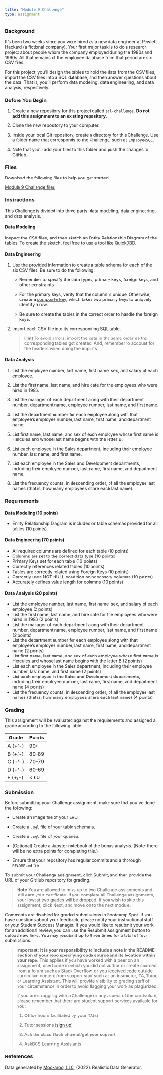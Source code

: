 ```yaml
---
title: "Module 9 Challenge"
type: assignment
---
```

<div id="bootcamp"><img style="display: none;" src="https://static.bc-edx.com/data/dl-1-2/m9/lms/img/banner.jpg" alt="lesson banner" />

### Background

It’s been two weeks since you were hired as a new data engineer at Pewlett Hackard (a fictional company). Your first major task is to do a research project about people whom the company employed during the 1980s and 1990s. All that remains of the employee database from that period are six CSV files.

For this project, you’ll design the tables to hold the data from the CSV files, import the CSV files into a SQL database, and then answer questions about the data. That is, you’ll perform data modeling, data engineering, and data analysis, respectively.

### Before You Begin

1. Create a new repository for this project called `sql-challenge`. **Do not add this assignment to an existing repository**.

2. Clone the new repository to your computer.

3. Inside your local Git repository, create a directory for this Challenge. Use a folder name that corresponds to the Challenge, such as `EmployeeSQL`.

4. Note that you’ll add your files to this folder and push the changes to GitHub.

### Files

Download the following files to help you get started:

[Module 9 Challenge files](https://static.bc-edx.com/data/dl-1-2/m9/lms/starter/Starter_Code.zip)

### Instructions

This Challenge is divided into three parts: data modeling, data engineering, and data analysis.

#### Data Modeling

Inspect the CSV files, and then sketch an Entity Relationship Diagram of the tables. To create the sketch, feel free to use a tool like [QuickDBD](http://www.quickdatabasediagrams.com).

#### Data Engineering

1. Use the provided information to create a table schema for each of the six CSV files. Be sure to do the following:

    * Remember to specify the data types, primary keys, foreign keys, and other constraints.

    * For the primary keys, verify that the column is unique. Otherwise, create a [composite key](https://en.wikipedia.org/wiki/Compound_key), which takes two primary keys to uniquely identify a row.

    * Be sure to create the tables in the correct order to handle the foreign keys.

2. Import each CSV file into its corresponding SQL table.

    > **Hint** To avoid errors, import the data in the same order as the corresponding tables got created. And, remember to account for the headers when doing the imports.

#### Data Analysis

1. List the employee number, last name, first name, sex, and salary of each employee.

2. List the first name, last name, and hire date for the employees who were hired in 1986.

3. List the manager of each department along with their department number, department name, employee number, last name, and first name.

4. List the department number for each employee along with that employee’s employee number, last name, first name, and department name.

5. List first name, last name, and sex of each employee whose first name is Hercules and whose last name begins with the letter B.

6. List each employee in the Sales department, including their employee number, last name, and first name.

7. List each employee in the Sales and Development departments, including their employee number, last name, first name, and department name.

8. List the frequency counts, in descending order, of all the employee last names (that is, how many employees share each last name).

### Requirements

#### Data Modeling (10 points)

* Entity Relationship Diagram is included or table schemas provided for all tables (10 points)

#### Data Engineering (70 points)

* All required columns are defined for each table (10 points)
* Columns are set to the correct data type (10 points)
* Primary Keys set for each table (10 points)
* Correctly references related tables (10 points)
* Tables are correctly related using Foreign Keys (10 points)
* Correctly uses NOT NULL condition on necessary columns (10 points)
* Accurately defines value length for columns (10 points)

#### Data Analysis (20 points)

* List the employee number, last name, first name, sex, and salary of each employee (2 points)
* List the first name, last name, and hire date for the employees who were hired in 1986 (2 points)
* List the manager of each department along with their department number, department name, employee number, last name, and first name (2 points)
* List the department number for each employee along with that employee’s employee number, last name, first name, and department name (2 points)
* List first name, last name, and sex of each employee whose first name is Hercules and whose last name begins with the letter B (2 points)
* List each employee in the Sales department, including their employee number, last name, and first name (2 points)
* List each employee in the Sales and Development departments, including their employee number, last name, first name, and department name (4 points)
* List the frequency counts, in descending order, of all the employee last names (that is, how many employees share each last name) (4 points)

### Grading

This assignment will be evaluated against the requirements and assigned a grade according to the following table:

| Grade | Points |
| --- | --- |
| A (+/-) | 90+ |
| B (+/-) | 80&ndash;89 |
| C (+/-) | 70&ndash;79 |
| D (+/-) | 60&ndash;69 |
| F (+/-) | < 60 |

### Submission

Before submitting your Challenge assignment, make sure that you’ve done the following:

* Create an image file of your ERD.

* Create a `.sql` file of your table schemata.

* Create a `.sql` file of your queries.

* (Optional) Create a Jupyter notebook of the bonus analysis. (Note: there will be no extra points for completing this.)

* Ensure that your repository has regular commits and a thorough `README.md` file

To submit your Challenge assignment, click Submit, and then provide the URL of your GitHub repository for grading.

> **Note** You are allowed to miss up to two Challenge assignments and still earn your certificate. If you complete all Challenge assignments, your lowest two grades will be dropped. If you wish to skip this assignment, click Next, and move on to the next module.

Comments are disabled for graded submissions in Bootcamp Spot. If you have questions about your feedback, please notify your instructional staff or your Student Success Manager. If you would like to resubmit your work for an additional review, you can use the Resubmit Assignment button to upload new links. You may resubmit up to three times for a total of four submissions.

> **Important:** **It is your responsibility to include a note in the README section of your repo specifying code source and its location within your repo**. This applies if you have worked with a peer on an assignment, used code in which you did not author or create sourced from a forum such as Stack Overflow, or you received code outside curriculum content from support staff such as an Instructor, TA, Tutor, or Learning Assistant. This will provide visibility to grading staff of your circumstance in order to avoid flagging your work as plagiarized.
>
> If you are struggling with a Challenge or any aspect of the curriculum, please remember that there are student support services available for you:
>
> 1. Office hours facilitated by your TA(s)
>
> 2. Tutor sessions ([sign up](https://tinyurl.com/BootCampTutorTeam))
>
> 3. Ask the class Slack channel/get peer support
>
> 4. AskBCS Learning Assistants
### References

Data generated by [Mockaroo, LLC](https://mockaroo.com/), (2022). Realistic Data Generator.
